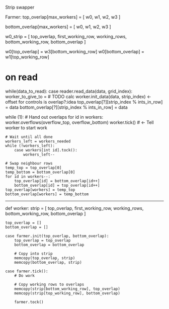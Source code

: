 Strip swapper

Farmer:
top_overlap[max_workers] = [
    w0,
    w1,
    w2,
    w3
]

bottom_overlap[max_workers] = [
    w0,
    w1,
    w2,
    w3
]

w0_strip = [
    top_overlap,
    first_working_row,
    working_rows,
    bottom_working_row,
    bottom_overlap
]

w0[top_overlap] = w3[bottom_working_row]
w0[bottom_overlap] = w1[top_working_row]

# on read
while(data_to_read):
    case reader.read_data(data, grid_index):
        worker_to_give_to = # TODO calc
        worker.init_data(data, strip_index) <- offset for controls
        is overlap?:idea
            top_overlap[?][strip_index % ints_in_row] = data
            bottom_overlap[?][strip_index % ints_in_row] = data

while (1):
    # Hand out overlaps
    for id in workers:
        worker.overflows(overflow_top, overflow_bottom)
        worker.tick() # <- Tell worker to start work

    # Wait until all done
    workers_left = workers_needed
    while (!workers_left):
        case workers[int id].tock():
            workers_left--

    # Swap neighbour rows
    temp_top = top_overlap[0]
    temp_bottom = bottom_overlap[0]
    for id in workers--:
        top_overlap[id] = bottom_overlap[id++]
        bottom_overlap[id] = top_overlap[id++]
    top_overlap[workers] = temp_top
    bottom_overlap[workers] = temp_bottom



---

def worker:
    strip = [
        top_overlap,
        first_working_row,
        working_rows,
        bottom_working_row,
        bottom_overlap
    ]

    top_overlap = []
    bottom_overlap = []

    case farmer.init(top_overlap, bottom_overlap):
        top_overlap = top_overlap
        bottom_overlap = bottom_overlap

        # Copy into strip
        memcopy(top_overlap, strip)
        memcopy(bottom_overlap, strip)

    case farmer.tick():
        # Do work

        # Copy working rows to overlaps
        memcopy(strip[bottom_working_row], top_overlap)
        memcopy(strip[top_working_row], bottom_overlap)

        farmer.tock()
